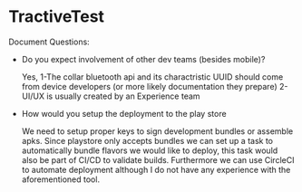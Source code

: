 # TractiveTest
Document Questions:
- Do you expect involvement of other dev teams (besides mobile)?

  Yes, 
  1-The collar bluetooth api and its charactristic UUID should come from device developers (or more likely documentation they prepare)
  2-UI/UX is usually created by an Experience team
  
  
- How would you setup the deployment to the play store

  We need to setup proper keys to sign development bundles or assemble apks. 
  Since playstore only accepts bundles we can set up a task to automatically bundle flavors we would like to deploy, this task would also be part of CI/CD to validate builds.
  Furthermore we can use CircleCI to automate deployment although I do not have any experience with the aforementioned tool.
